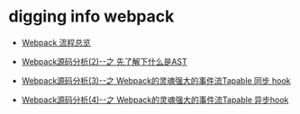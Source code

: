 <!--
 * @Author: hucheng
 * @Date: 2019-08-10 20:21:29
 * @Description: here is des
 -->

#  digging info webpack

- [Webpack 流程总览](./webpack总览.md)
- [Webpack源码分析(2)--之 先了解下什么是AST](./Webpack源码分析2先了解下AST.md)
- [Webpack源码分析(3)--之 Webpack的灵魂强大的事件流Tapable 同步 hook](./Webpack源码分析3webpack的灵魂强大的事件流Tapable.md)
  
- [Webpack源码分析(4)--之 Webpack的灵魂强大的事件流Tapable 异步hook](./Webpack源码分析4webpack的灵魂强大的事件流Tapable下.md)

